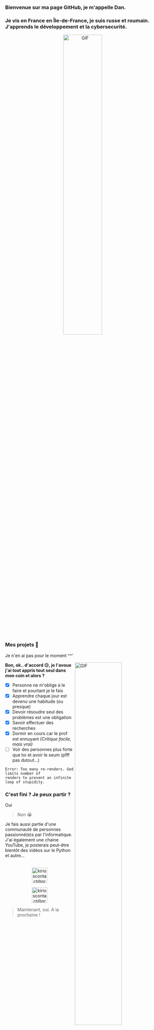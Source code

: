 ### Bienvenue sur ma page GitHub, je m'appelle Dan.

### Je vis en France en Île-de-France, je suis russe et roumain. J'apprends le développement et la cybersecurité.

<p align="center">
  <img align="center" width="50%" alt="GIF" src="https://media2.giphy.com/media/sTm3FmD7knvO0/giphy.gif?cid=ecf05e47n99ta84yasnhndtflvs7is13n0im11yet8iykxss&rid=giphy.gif&ct=g"/>
</p>
</a>
</a>
</a>


### Mes projets 🔨

Je n'en ai pas pour le moment ^^'
</a>
</a>

<img align="right" width="55%" alt="GIF" src="https://media2.giphy.com/media/4bSoQR9w5h0TC/giphy.gif?cid=ecf05e4793jjn9026h57tyfnm5ej1i8yq0b8aqs03ieluu5r&rid=giphy.gif&ct=g"></img>



**Bon, ok.. d'accord 😕, je l'avoue j'ai tout appris tout seul dans mon coin et alors ?**
  - [x] Personne ne m'oblige à le faire et pourtant je le fais
  - [x] Apprendre chaque jour est devenu une habitude (ou presque)
  - [x] Devoir résoudre seul des problèmes est une obligation
  - [x] Savoir effectuer des recherches
  - [x] Dormir en cours car le prof est ennuyant *(Critique facile, mais vrai)*
  - [ ] Voir des personnes plus forte que toi et avoir le seum (pfff pas dutout...)
  ``` 
  Error: Too many re-renders. God limits number of
  renders to prevent an infinite loop of stupidity.
  ```
  </a>
  </a>
  </a>


### C'est fini ? Je peux partir ?

Oui
> Non 😭


Je fais aussi partie d'une communauté de personnes passionné(e)s par l'informatique. J'ai également une chaine YouTube, je posterais peut-être bientôt des vidéos sur le Python et autre...

  </a>
  </a>
  </a>



<p align="center">
  <br/>
  <a href="https://www.youtube.com/channel/UCvBPCt843ikfSHTA3ZWBP_g">
    <img alt="kirioscontact@protonmail.com" height="50px" width="50px" src="https://s2.qwant.com/thumbr/0x380/7/0/d5e3ad6a974f66eb6af0fb50cba234a465e4bdab810b09b9c6390f058a465c/youtube-logo.png?u=https%3A%2F%2Fwww.hinet.co.id%2Fwp-content%2Fuploads%2F2019%2F03%2Fyoutube-logo.png&q=0&b=1&p=0&a=0"/>
  <p align="center">
    
  <a href="https://discord.gg/plague">
    <img alt="kirioscontact@protonmail.com" height="50px" width="50px" src="https://s1.qwant.com/thumbr/299x249/2/e/bd171b131185c00712fa641659ab5ae3ae75af56bc2ff997611e0e24e92e73/th.jpg?u=https%3A%2F%2Ftse3.mm.bing.net%2Fth%3Fid%3DOIP.kjfrqerJkc0zZe2KpkHfoAAAAA%26pid%3DApi&q=0&b=1&p=0&a=0"/>
  </a>
  </p>
  </a>
  </a>
  </a>
    
    
> Maintenant, oui. A la prochaine !

<p align="center">
  <img align="center" width="60%" alt="GIF" src="https://s1.qwant.com/thumbr/0x0/8/8/3c840a41fea0406e8dd37bb3738615ef96001d73bb56dd1bf4237ef294776f/77e5bb7981ad407aa62aa7233f7b5030.gif?u=https%3A%2F%2Fi.pinimg.com%2Foriginals%2F77%2Fe5%2Fbb%2F77e5bb7981ad407aa62aa7233f7b5030.gif&q=0&b=1&p=0&a=1"/>
</p>

